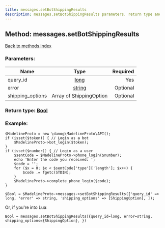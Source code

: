 ```yaml
---
title: messages.setBotShippingResults
description: messages.setBotShippingResults parameters, return type and example
---
```

## Method: messages.setBotShippingResults  
[Back to methods index](index.md)


### Parameters:

| Name     |    Type       | Required |
|----------|:-------------:|---------:|
|query\_id|[long](../types/long.md) | Yes|
|error|[string](../types/string.md) | Optional|
|shipping\_options|Array of [ShippingOption](../types/ShippingOption.md) | Optional|


### Return type: [Bool](../types/Bool.md)

### Example:


```
$MadelineProto = new \danog\MadelineProto\API();
if (isset($token)) { // Login as a bot
    $MadelineProto->bot_login($token);
}
if (isset($number)) { // Login as a user
    $sentCode = $MadelineProto->phone_login($number);
    echo 'Enter the code you received: ';
    $code = '';
    for ($x = 0; $x < $sentCode['type']['length']; $x++) {
        $code .= fgetc(STDIN);
    }
    $MadelineProto->complete_phone_login($code);
}

$Bool = $MadelineProto->messages->setBotShippingResults(['query_id' => long, 'error' => string, 'shipping_options' => [ShippingOption], ]);
```

Or, if you're into Lua:

```
Bool = messages.setBotShippingResults({query_id=long, error=string, shipping_options={ShippingOption}, })
```


